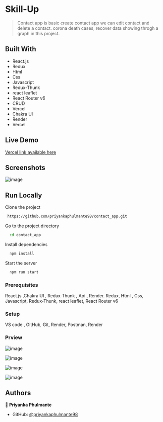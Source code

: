 # Skill-Up

> Contact app is basic create contact app we can edit contact and delete a contact. corona death cases, recover data showing throgh a graph in this project. 

## Built With

- React.js
- Redux
- Html 
- Css
- Javascript
- Redux-Thunk
- react leaflet 
- React Router v6
- CRUD
- Vercel
- Chakra UI
- Render
- Vercel

## Live Demo 

[Vercel link available here](https://contact-app-priyankaphulmante98.vercel.app/)

## Screenshots

![image](https://github.com/priyankaphulmante98/contact_app/assets/103947245/42e4fbfb-0578-4c49-ba8f-0fd458d7b25d)


## Run Locally

Clone the project

```bash
 https://github.com/priyankaphulmante98/contact_app.git
```

Go to the project directory

```bash
  cd contact_app
```

Install dependencies

```bash
  npm install
```

Start the server

```bash
  npm run start
```



### Prerequisites
React.js ,Chakra UI  , Redux-Thunk , Api , Render. Redux,  Html , Css, Javascript, Redux-Thunk, react leaflet, React Router v6

### Setup
VS code , GitHub, Git, Render, Postman, Render

### Prview 

![image](https://github.com/priyankaphulmante98/contact_app/assets/103947245/1a00614e-021d-435b-a085-94f1e4c89fea)


![image](https://github.com/priyankaphulmante98/contact_app/assets/103947245/fc4a2c9b-1643-4c27-bed1-e774e2975e72)

![image](https://github.com/priyankaphulmante98/contact_app/assets/103947245/b7af42e3-61dd-4a7b-b3be-b5cfc716e471)

![image](https://github.com/priyankaphulmante98/contact_app/assets/103947245/df7f29f0-d540-4bac-a045-f542a993bbd9)


## Authors

👤 **Priyanka Phulmante**

- GitHub: [@priyankaphulmante98](https://github.com/priyankaphulmante98)


